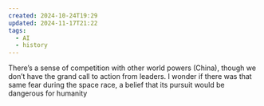 ```yaml
---
created: 2024-10-24T19:29
updated: 2024-11-17T21:22
tags:
  - AI
  - history
---
```

There’s a sense of competition with other world powers (China), though we don’t have the grand call to action from leaders. I wonder if there was that same fear during the space race, a belief that its pursuit would be dangerous for humanity
